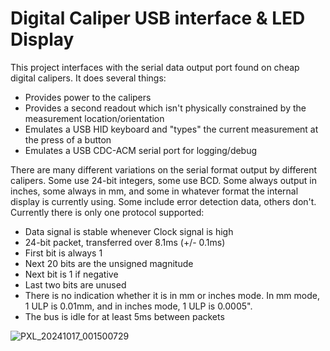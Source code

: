 # Digital Caliper USB interface & LED Display

This project interfaces with the serial data output port found on cheap digital calipers.  It does several things:

* Provides power to the calipers
* Provides a second readout which isn't physically constrained by the measurement location/orientation
* Emulates a USB HID keyboard and "types" the current measurement at the press of a button
* Emulates a USB CDC-ACM serial port for logging/debug

There are many different variations on the serial format output by different calipers.  Some use 24-bit integers, some use BCD.  Some always output in inches, some always in mm, and some in whatever format the internal display is currently using.  Some include error detection data, others don't.  Currently there is only one protocol supported:

* Data signal is stable whenever Clock signal is high
* 24-bit packet, transferred over 8.1ms (+/- 0.1ms)
* First bit is always 1
* Next 20 bits are the unsigned magnitude
* Next bit is 1 if negative
* Last two bits are unused
* There is no indication whether it is in mm or inches mode.  In mm mode, 1 ULP is 0.01mm, and in inches mode, 1 ULP is 0.0005".
* The bus is idle for at least 5ms between packets

![PXL_20241017_001500729](https://github.com/user-attachments/assets/ef0a3db9-4297-4528-91de-4439dca1619d)
